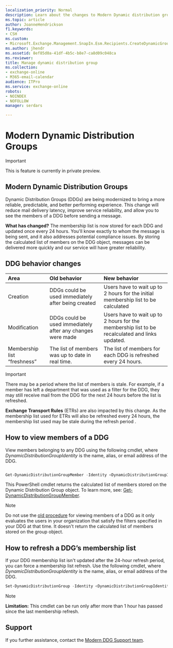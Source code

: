 ```yaml
---
localization_priority: Normal
description: Learn about the changes to Modern Dynamic distribution groups.
ms.topic: article
author: JoanneHendrickson
f1.keywords:
- CSH
ms.custom:
- Microsoft.Exchange.Management.SnapIn.Esm.Recipients.CreateDynamicGroupWizardForm.CreateDynamicGroupInformationWizardPage
ms.author: jhendr
ms.assetid: 8ef85d0a-41df-4b5c-b8e7-ca8d09c048ca
ms.reviewer: 
title: Manage dynamic distribution group
ms.collection: 
- exchange-online
- M365-email-calendar
audience: ITPro
ms.service: exchange-online
robots: 
- NOINDEX
- NOFOLLOW
manager: serdars

---
```

# Modern Dynamic Distribution Groups

>[!Important]
>This is feature is currently in private preview.

## Modern Dynamic Distribution Groups 

Dynamic Distribution Groups (DDGs) are being modernized to bring a more reliable, predictable, and better performing experience. This change will reduce mail delivery latency, improve service reliability, and allow you to see the members of a DDG before sending a message. 

**What has changed?**
The membership list is now stored for each DDG and updated once every 24 hours. You'll know exactly to whom the message is being sent, and it also addresses potential compliance issues. By storing the calculated list of members on the DDG object, messages can be delivered more quickly and our service will have greater reliability. 


## DDG behavior changes

|Area|Old behavior|New behavior|
|:-----|:-----|:-----|
|Creation|DDGs could be used immediately after being created|Users have to wait up to 2 hours for the initial membership list to be calculated |
Modification |DDGs could be used immediately after any changes were made|Users have to wait up to 2 hours for the membership list to be recalculated and links updated.|
|Membership list “freshness” |The list of members was up to date in real time.|The list of members for each DDG is refreshed every 24 hours.|

>[!Important]
>There may be a period where the list of members is stale. For example, if a member has left a department that was used as a filter for the DDG, they may still receive mail from the DDG for the next 24 hours before the list is refreshed. 
>
> **Exchange Transport Rules** (ETRs) are also impacted by this change.  As the membership list used for ETRs will also be refreshed every 24 hours, the membership list used may be stale during the refresh period .
 
## How to view members of a DDG

View members belonging to any DDG using the following cmdlet, where *DynamicDistributionGroupIdentity* is the name, alias, or email address of the DDG. 

```PowerShell

Get-DynamicDistributionGroupMember -Identity <DynamicDistributionGroupIdentity> 

```

This PowerShell cmdlet returns the calculated list of members stored on the Dynamic Distribution Group object. 
To learn more, see: [Get-DynamicDistributionGroupMember](https://docs.microsoft.com/en-us/powershell/module/exchange/get-dynamicdistributiongroupmember?view=exchange-ps#inputs). 

>[!Note]
>Do not use the [old procedure](https://docs.microsoft.com/en-us/exchange/recipients/dynamic-distribution-groups/view-dynamic-distribution-group-members?view=exchserver-2019) for viewing members of a DDG as it only evaluates the users in your organization that satisfy the filters specified in your DDG at that time. It doesn't return the calculated list of members stored on the group object. 

## How to refresh a DDG’s membership list 

If your DDG membership list isn't updated after the 24-hour refresh period, you can force a membership list refresh.  Use the following cmdlet, where *DynamicDistributionGroupIdentity* is the name, alias, or email address of the DDG.

```PowerShell
Set-DynamicDistributionGroup -Identity <DynamicDistributionGroupIdentity> -ForceMembershipRefresh 

``` 

>[!Note]
> **Limitation:** This cmdlet can be run only after more than 1 hour has passed since the last membership refresh.
 
## Support 

If you further assistance, contact the [Modern DDG Support team](modernddgsupport@service.microsoft.com).

